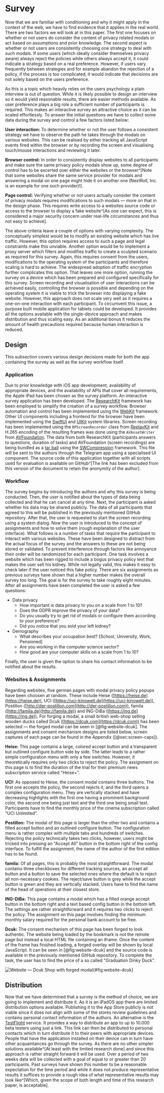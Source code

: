 # Survey

Now that we are familiar with conditioning and why it might apply in the context of the web, we have to find evidence that it applies in the real world. There are two factors we will look at in this paper. The first one focuses on whether or not users do consider the content of privacy related modals or act based on assumptions and prior knowledge. The second aspect is whether or not users are consistently choosing one strategy to deal with such modals. If some users (which ideally consider themselves privacy aware) always reject the policies while others always accept it, it could indicate a strategy based on a real preference. However, if users vary frequently between strategies and for example abandon the rejection of a policy, if the process is too complicated, it would indicate that decisions are not solely based on the users preference.

As this is a topic which heavily relies on the users psychology a plain interview is out of question. While it is likely possible to design an interview so it would yield reasonable results, there are easier methods available. As user preference plays a big role a sufficient number of participants is required. This makes an interactive survey an attractive choice as it can be scaled effortlessly. To answer the initial questions we have to collect some data during the survey and control a few factors listed below:

**User interaction:** To determine whether or not the user follows a consistent strategy we have to observe the path he takes through the modals on various websites. This can be realised by either tracking all JavaScript events fired within the browser or by recording the screen and visualising touch/mouse interactions and reviewing it later.

**Browser control:** In order to consistently display websites to all participants and make sure the same privacy policy modals show up, some degree of control has to be excerted over either the websites or the browser^[Note that some websites share the same service provider for modals and answering a modal on one page might hide it on another one (NextRoll, Inc. is an example for one such provider)!].

**Page control:** Verifying whether or not users actually consider the content of privacy modals requires modifications to such modals — more on that in the design phase. This requires write access to a websites source code or access to the browser to display a fake website^[As one can expect, this is considered a major security concern under real-life circumstances and thus not easy to achieve].

The above criteria leave a couple of options with varying complexity. The conceptually simplest would be to modify an existing website which has live traffic. However, this option requires access to such a page and legal constraints make this unviable. Another option would be to implement a proxy server which filters and modifies traffic to create a sculpted scenario as required for this survey. Again, this requires consent from the users, modifications to the operating system of the participants and therefore scaling is hard to achieve. The widespread adoption of traffic encryption further complicates this option. That leaves one more option, running the survey on a device which has been prepared and configured specifically for this survey. Screen recording and visualisation of user interactions can be achieved easily, controlling the browser is possible and depending on the operating system it is viable to trick the browser into displaying a fake website. However, this approach does not scale very well as it requires a one-on-one interaction with each participant. To circumvent this issue, a purpose built mobile application for tablets could be developed. It provides all the options available with the single-device approach and makes distribution and thus scaling easy. As an additional bonus it reduces the amount of health precautions required because human interaction is reduced.

## Design

This subsection covers various design decisions made for both the app containing the survey as well as the survey workflow itself.

### Application

Due to prior knowledge with iOS app development, availability of appropriate devices, and the availability of APIs that cover all requirements, the Apple iPad has been chosen as the survey platform. An interactive survey application has been developed. The [ResearchKit](http://researchkit.org) framework has been employed to simplify the creation of a survey workflow. Browser automation and control has been implemented using the [WebKit](http://webkit.org) framework. Other UI components including a frontend for the browser have been implemented using the [SwiftUI](https://developer.apple.com/documentation/swiftui) and [UIKit](https://developer.apple.com/documentation/uikit) system libraries. Screen recording has been implemented using the `RPScreenRecorder` class from [ReplayKit](https://developer.apple.com/documentation/replaykit) and H.265 encoding of the resulting frames was done using the `AVAssetWriter` from [AVFoundation](https://developer.apple.com/documentation/avfoundation/avassetwriter). The data from both ResearchKit (participants answers to questions, duration of tasks) and AVFoundation (screen recordings) are being bundled as a [tar ball](https://linux.die.net/man/1/tar) using the [SWCompression](https://github.com/tsolomko/SWCompression) framework. This file will be sent to the authors through the Telegram app using a specialised UI component. The source code of this application together with all scripts used for evaluation is available on GitHub^[The link has been excluded from this version of the document to retain the anonymity of the author].

### Workflow

The survey begins by introducing the authors and why this survey is being conducted. Then, the user is notified about the types of data being collected and that he can cancel at any time. Next, the participant is asked whether his data may be shared publicly. The data of all participants that agreed to this will be published in the previously mentioned GitHub repository. After that, the user is requested to start the screen recording using a system dialog. Now the user is introduced to the concept of assignments and how to solve them (rough explanation of the user interface). What follows is a number of tasks that require the participant to interact with various websites. These have been designed to distract from the actual focus of the survey and the answers to these are not being stored or validated. To prevent interference through factors like annoyance their order will be randomized for each participant. One task involves a website which has been rigged to include a bogus privacy policy text that makes the user sell his kidney. While not legally valid, this makes it easy to check later if the user noticed this fake policy. There are six assignments as previous surveys have shown that a higher number makes the overall survey too long. The goal is for the survey to take roughly eight minutes. After all assignments have been completed the user is asked a few questions:

- Data privacy
  - How important is data privacy to you on a scale from 1 to 10?
  - Does the GDPR improve the privacy of your data?
  - Do you usually try to get rid of modals or configure them according to your preference?
  - Did you notice that you sold your left kidney?
- Demography
  - What describes your occupation best? [School, University, Work, Pensioned]
  - Are you working in the computer science sector?
  - How good are your computer skills on a scale from 1 to 10?

Finally, the user is given the option to share his contact information to be notified about the results.

<!-- TODO Explain website choices and assignments -->

### Websites & Assignments

Regarding websites, five german pages with modal privacy policy popups have been choosen at random. These include Heise ([https://heise.de](https://heise.de)), UCI ([https://uci-kinowelt.de](https://uci-kinowelt.de)), Postillon ([http://der-postillon.com](http://der-postillon.com)), famila ([http://famila.de](http://famila.de)) and ING-DiBa ([https://ing.de](https://ing.de)). For forging a modal, a small british web-shop selling wooden ducks called Dcuk ([https://dcuk.com](https://dcuk.com)) has been selected — the forged modal can be seen in [@fig:website-dcuk]. The assignments and consent mechanism designs are listed below, screen captures of each page can be found in the Appendix ([@sec:screen-caps]).

**Heise:** This page contains a large, colored accept button and a transparent but outlined configure button side by side. The latter leads to a rather simple configuration menu with only a few switches. However, it theoretically requires only two clicks to reject the policy. The assignment on this page is to find the duration of the trial for their premium news subscription service called "Heise+".

**UCI:** As opposed to Heise, the consent modal contains three buttons. The first one accepts the policy, the second rejects it, and the third opens a complex configuration menu. They are vertically stacked and have decreasing highlights with the first one having a prominent background color, the second one being just text and the third one being small text. Participants have to find the monthly price of the cinema subscription called "UCI Unlimited".

**Postillon:** The modal of this page is larger than the other two and contains a filled accept button and an outlined configure button. The configuration menu is rather complex with multiple tabs and hundreds of switches. Rejecting the policy technically takes two clicks, however, users might be tricked into pressing an "Accept All" button in the bottom right of the config interface. To fulfill the assignment, the name of the author of the first edition has to be found.

**famila:** Of all pages, this is probably the most straightforward. The modal contains three checkboxes for different tracking sources, an accept all button and a button to save the selected ones where the default is to reject all non-necessary cookies. The reject/save button is grey while the accept button is green and they are vertically stacked. Users have to find the name of the head of operations at their closest store.

**ING-DiBa:** This page contains a modal which has a filled orange accept button in the bottom right and a text based config button in the bottom left. The settings are rather straightforward and it requires two clicks to reject the policy. The assignment on this page involves finding the minimum monthly salary required for the personal bank account to be free.

**Dcuk:** The consent mechanism of this page has been forged to look authentic. The website being loaded by the bookmark is not the remote page but instead a local HTML file containing an iframe. Once the content of the frame has finished loading, a forged overlay will be shown by local JavaScript. It can be seen in [@fig:website-dcuk] and the source code is available in the previously mentioned GitHub repository. To complete the task, the user has to find the price of a so called "Graduation Dinky Duck".

![Website — Dcuk Shop with forged modal](src/images/screen-caps/dcuk.png){#fig:website-dcuk}

## Distribution

Now that we have determined that a survey is the method of choice, we are going to implement and distribute it. As it is an iPadOS app there are limited distribution options available. Publishing it to the App Store publicly is not viable since it does not align with some of the stores review guidelines and contains personal contact information of the authors. An alternative is the [TestFlight](https://testflight.apple.com) service. It provides a way to distribute an app to up to 10.000 beta testers using just a link. This link can then be distributed to personal contacts which in turn distribute it to their peers with appropriate devices. People that have the application installed on their device can in turn have other acquaintances go through the survey. As there are no other simpler solutions available^[At least with the limited research done] and since this approach is rather straight forward it will be used. Over a period of two weeks data will be collected with a goal of equal to or greater than 20 participants. Past surveys have shown this number to be a reasonable expectation for the time period and while it does not produce representative results it suffices to provide a rough idea of what representative results may look like^[Which, given the scope of both length and time of this research paper, is acceptable].
